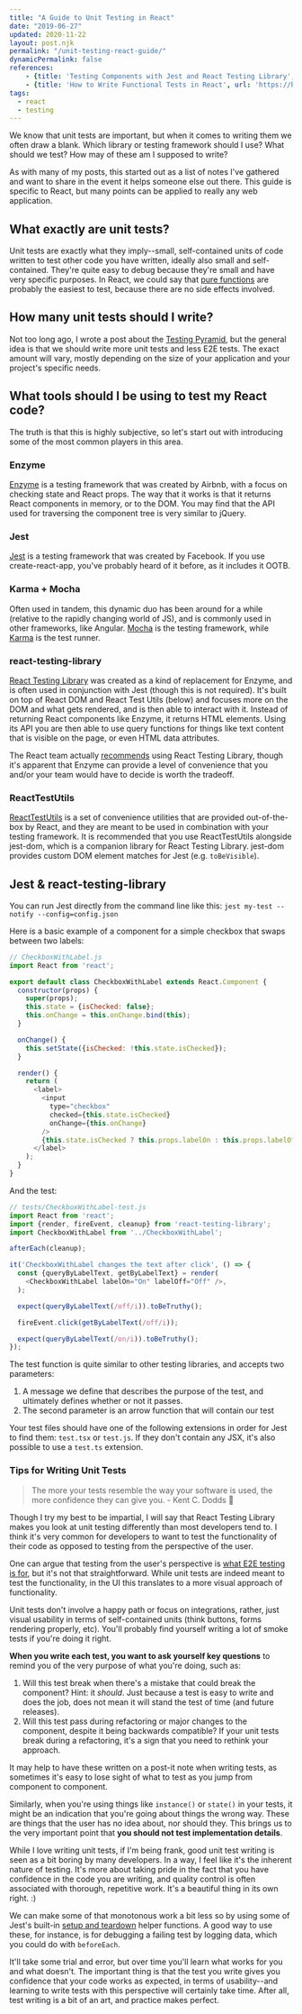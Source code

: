```yaml
---
title: "A Guide to Unit Testing in React"
date: "2019-06-27"
updated: 2020-11-22
layout: post.njk
permalink: "/unit-testing-react-guide/"
dynamicPermalink: false
references:
    - {title: 'Testing Components with Jest and React Testing Library', url: 'https://itnext.io/testing-components-with-jest-and-react-testing-library-d36f5262cde2'}
    - {title: 'How to Write Functional Tests in React', url: 'https://blog.echobind.com/writing-functional-tests-with-react-testing-library-part-1-470870ee1a6'}
tags:
  - react
  - testing
---
```


We know that unit tests are important, but when it comes to writing them we often draw a blank. Which library or testing framework should I use? What should we test? How may of these am I supposed to write?

As with many of my posts, this started out as a list of notes I've gathered and want to share in the event it helps someone else out there. This guide is specific to React, but many points can be applied to really any web application.

## What exactly are unit tests?

Unit tests are exactly what they imply--small, self-contained units of code written to test other code you have written, ideally also small and self-contained. They're quite easy to debug because they're small and have very specific purposes. In React, we could say that <a href="https://reactjs.org/docs/components-and-props.html#props-are-read-only" rel="nofollow" target="_blank">pure functions</a> are probably the easiest to test, because there are no side effects involved.

## How many unit tests should I write?

Not too long ago, I wrote a post about the [Testing Pyramid](https://www.nerdycode.com/testing-pyramid/), but the general idea is that we should write more unit tests and less E2E tests. The exact amount will vary, mostly depending on the size of your application and your project's specific needs.

## What tools should I be using to test my React code?

The truth is that this is highly subjective, so let's start out with introducing some of the most common players in this area.

### Enzyme

<a href="https://github.com/airbnb/enzyme" rel="nofollow" target="_blank">Enzyme</a> is a testing framework that was created by Airbnb, with a focus on checking state and React props. The way that it works is that it returns React components in memory, or to the DOM. You may find that the API used for traversing the component tree is very similar to jQuery.

### Jest

<a href="https://jestjs.io/" target="_blank" rel="nofollow">Jest</a> is a testing framework that was created by Facebook. If you use create-react-app, you've probably heard of it before, as it includes it OOTB.

### Karma + Mocha

Often used in tandem, this dynamic duo has been around for a while (relative to the rapidly changing world of JS), and is commonly used in other frameworks, like Angular. <a href="https://mochajs.org/" rel="nofollow" target="_blank">Mocha</a> is the testing framework, while <a href="https://karma-runner.github.io/latest/index.html" rel="nofollow" target="_blank">Karma</a> is the test runner.

### react-testing-library

<a href="https://github.com/testing-library/react-testing-library" rel="nofollow" target="_blank">React Testing Library</a> was created as a kind of replacement for Enzyme, and is often used in conjunction with Jest (though this is not required). It's built on top of React DOM and React Test Utils (below) and focuses more on the DOM and what gets rendered, and is then able to interact with it. Instead of returning React components like Enzyme, it returns HTML elements. Using its API you are then able to use query functions for things like text content that is visible on the page, or even HTML data attributes.

The React team actually <a href="https://reactjs.org/docs/test-utils.html" target="_blank" rel="nofollow">recommends</a> using React Testing Library, though it's apparent that Enzyme can provide a level of convenience that you and/or your team would have to decide is worth the tradeoff.

### ReactTestUtils

<a href="https://reactjs.org/docs/test-utils.html" target="_blank" rel="nofollow">ReactTestUtils</a> is a set of convenience utilities that are provided out-of-the-box by React, and they are meant to be used in combination with your testing framework. It is recommended that you use ReactTestUtils alongside jest-dom, which is a companion library for React Testing Library. jest-dom provides custom DOM element matches for Jest (e.g. `toBeVisible`).

## Jest & react-testing-library

You can run Jest directly from the command line like this: `jest my-test --notify --config=config.json`

Here is a basic example of a component for a simple checkbox that swaps between two labels:

```js
// CheckboxWithLabel.js
import React from 'react';

export default class CheckboxWithLabel extends React.Component {
  constructor(props) {
    super(props);
    this.state = {isChecked: false};
    this.onChange = this.onChange.bind(this);
  }

  onChange() {
    this.setState({isChecked: !this.state.isChecked});
  }

  render() {
    return (
      <label>
        <input
          type="checkbox"
          checked={this.state.isChecked}
          onChange={this.onChange}
        />
        {this.state.isChecked ? this.props.labelOn : this.props.labelOff}
      </label>
    );
  }
}
```

And the test:

```js
// tests/CheckboxWithLabel-test.js
import React from 'react';
import {render, fireEvent, cleanup} from 'react-testing-library';
import CheckboxWithLabel from '../CheckboxWithLabel';

afterEach(cleanup);

it('CheckboxWithLabel changes the text after click', () => {
  const {queryByLabelText, getByLabelText} = render(
    <CheckboxWithLabel labelOn="On" labelOff="Off" />,
  );

  expect(queryByLabelText(/off/i)).toBeTruthy();

  fireEvent.click(getByLabelText(/off/i));

  expect(queryByLabelText(/on/i)).toBeTruthy();
});
```

The test function is quite similar to other testing libraries, and accepts two parameters:

1. A message we define that describes the purpose of the test, and ultimately defines whether or not it passes.
2. The second parameter is an arrow function that will contain our test

Your test files should have one of the following extensions in order for Jest to find them: `test.tsx` or `test.js`. If they don't contain any JSX, it's also possible to use a `test.ts` extension.

### Tips for Writing Unit Tests

>The more your tests resemble the way your software is used, the more confidence they can give you. - Kent C. Dodds 👋

Though I try my best to be impartial, I will say that React Testing Library makes you look at unit testing differently than most developers tend to. I think it's very common for developers to want to test the functionality of their code as opposed to testing from the perspective of the user.

One can argue that testing from the user's perspective is [what E2E testing is for](https://www.nerdycode.com/e2e-testing-react-cypress/), but it's not that straightforward. While unit tests are indeed meant to test the functionality, in the UI this translates to a more visual approach of functionality.

Unit tests don't involve a happy path or focus on integrations, rather, just visual usability in terms of self-contained units (think buttons, forms rendering properly, etc). You'll probably find yourself writing a lot of smoke tests if you're doing it right.

**When you write each test, you want to ask yourself key questions** to remind you of the very purpose of what you're doing, such as:

1. Will this test break when there's a mistake that could break the component? Hint: it _should_. Just because a test is easy to write and does the job, does not mean it will stand the test of time (and future releases).
2. Will this test pass during refactoring or major changes to the component, despite it being backwards compatible? If your unit tests break during a refactoring, it's a sign that you need to rethink your approach.

It may help to have these written on a post-it note when writing tests, as sometimes it's easy to lose sight of what to test as you jump from component to component.

Similarly, when you're using things like `instance()` or `state()` in your tests, it might be an indication that you're going about things the wrong way. These are things that the user has no idea about, nor should they. This brings us to the very important point that **you should not test implementation details**.

While I love writing unit tests, if I'm being frank, good unit test writing is seen as a bit boring by many developers. In a way, I feel like it's the inherent nature of testing. It's more about taking pride in the fact that you have confidence in the code you are writing, and quality control is often associated with thorough, repetitive work. It's a beautiful thing in its own right. :)

We can make some of that monotonous work a bit less so by using some of Jest's built-in <a href="https://jest-bot.github.io/jest/docs/setup-teardown.html" rel="nofollow" target="_blank">setup and teardown</a> helper functions. A good way to use these, for instance, is for debugging a failing test by logging data, which you could do with `beforeEach`.

It'll take some trial and error, but over time you'll learn what works for you and what doesn't. The important thing is that the test you write gives you confidence that your code works as expected, in terms of usability--and learning to write tests with this perspective will certainly take time. After all, test writing is a bit of an art, and practice makes perfect.
